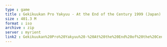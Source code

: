 ```yaml
---
type : game
title : Gekikuukan Pro Yakyuu - At the End of the Century 1999 (Japan)
size : 401.3 M
format : iso
archive : zip
server : myrient
link2 : Gekikuukan%20Pro%20Yakyuu%20-%20At%20the%20End%20of%20the%20Century%201999%20%28Japan%29
---
```

